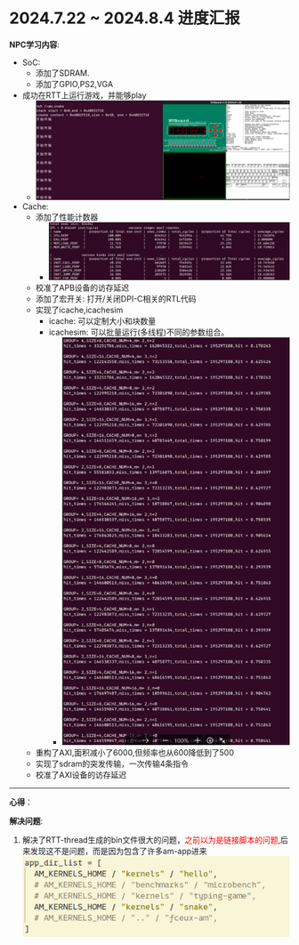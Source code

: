 # 2024.7.22 ~ 2024.8.4 进度汇报
**NPC学习内容**:
- SoC:  
   - 添加了SDRAM.
   - 添加了GPIO,PS2,VGA  
- 成功在RTT上运行游戏，并能够play  
   - ![rtt-运行贪吃蛇](img/rtt-运行贪吃蛇.png)
- Cache:
   - 添加了性能计数器  
      - ![3性能计数器](img/3性能计数器.png)
   - 校准了APB设备的访存延迟
   - 添加了宏开关: 打开/关闭DPI-C相关的RTL代码
   - 实现了icache,icachesim 
      - icache: 可以定制大小和块数量 
      - icachesim: 可以批量运行(多线程)不同的参数组合。
         - ![icachesim展示](img/icachesim展示.png)
   - 重构了AXI,面积减小了6000,但频率也从600降低到了500
   - 实现了sdram的突发传输，一次传输4条指令 
   - 校准了AXI设备的访存延迟  



---

**心得**：

**解决问题**: 
1. 解决了RTT-thread生成的bin文件很大的问题，<font color = red>之前以为是链接脚本的问题</font>,后来发现这不是问题，而是因为包含了许多am-app进来  
![..](img/组会问题1-rtt过大.png)


